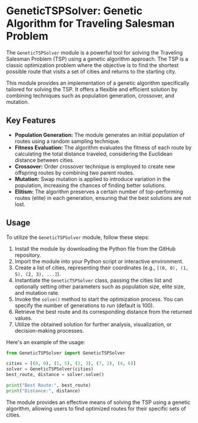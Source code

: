 # GeneticTSPSolver: Genetic Algorithm for Traveling Salesman Problem

The `GeneticTSPSolver` module is a powerful tool for solving the Traveling Salesman Problem (TSP) using a genetic algorithm approach. The TSP is a classic optimization problem where the objective is to find the shortest possible route that visits a set of cities and returns to the starting city.

This module provides an implementation of a genetic algorithm specifically tailored for solving the TSP. It offers a flexible and efficient solution by combining techniques such as population generation, crossover, and mutation. 

## Key Features

- **Population Generation:** The module generates an initial population of routes using a random sampling technique.
- **Fitness Evaluation:** The algorithm evaluates the fitness of each route by calculating the total distance traveled, considering the Euclidean distance between cities.
- **Crossover:** Order crossover technique is employed to create new offspring routes by combining two parent routes.
- **Mutation:** Swap mutation is applied to introduce variation in the population, increasing the chances of finding better solutions.
- **Elitism:** The algorithm preserves a certain number of top-performing routes (elite) in each generation, ensuring that the best solutions are not lost.

## Usage

To utilize the `GeneticTSPSolver` module, follow these steps:

1. Install the module by downloading the Python file from the GitHub repository.
2. Import the module into your Python script or interactive environment.
3. Create a list of cities, representing their coordinates (e.g., `[(0, 0), (1, 5), (2, 3), ...]`).
4. Instantiate the `GeneticTSPSolver` class, passing the cities list and optionally setting other parameters such as population size, elite size, and mutation rate.
5. Invoke the `solve()` method to start the optimization process. You can specify the number of generations to run (default is 100).
6. Retrieve the best route and its corresponding distance from the returned values.
7. Utilize the obtained solution for further analysis, visualization, or decision-making processes.

Here's an example of the usage:

```python
from GeneticTSPSolver import GeneticTSPSolver

cities = [(0, 0), (1, 5), (2, 3), (7, 2), (4, 6)]
solver = GeneticTSPSolver(cities)
best_route, distance = solver.solve()

print("Best Route:", best_route)
print("Distance:", distance)
```

The module provides an effective means of solving the TSP using a genetic algorithm, allowing users to find optimized routes for their specific sets of cities.
